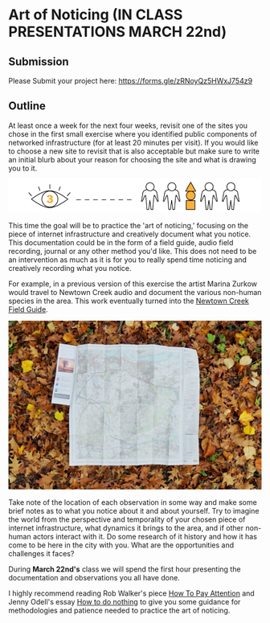 # Art of Noticing (**IN CLASS PRESENTATIONS MARCH 22nd**)

## Submission
Please Submit your project here: https://forms.gle/zRNoyQz5HWxJ754z9

## Outline

 At least once a week for the next four weeks, revisit one of the sites you chose in the first small exercise where you identified public components of networked infrastructure (for at least 20 minutes per visit). If you would like to choose a new site to revisit that is also acceptable but make sure to write an initial blurb about your reason for choosing the site and what is drawing you to it. 
 
![Art of noticing](../images/noticing2.png "Art of Noticing graphic")


 This time the goal will be to practice the 'art of noticing,' focusing on the piece of internet infrastructure and creatively document what you notice. This documentation could be in the form of a field guide, audio field recording, journal or any other method you'd like. This does not need to be an intervention as much as it is for you to really spend time noticing and creatively recording what you notice.
    


For example, in a previous version of this exercise the artist Marina Zurkow would travel to Newtown Creek  audio and document the various non-human species in the area. This work eventually turned into the [Newtown Creek Field Guide](http://o-matic.com/fsde/newtown1.html).

![Art of noticing](../images/noticing1.jpg)


Take note of the location of each observation in some way and make some brief notes as to what you notice about it and about yourself. Try to imagine the world from the perspective and temporality of your chosen piece of internet infrastructure, what dynamics it brings to the area, and if other non-human actors interact with it. Do some research of it history and how it has come to be here in the city with you. What are the opportunities and challenges it faces?

 During **March 22nd's** class we will spend the first hour presenting the documentation and observations you all have done. 


I highly recommend reading Rob Walker's piece [How To Pay Attention](https://medium.com/re-form/how-to-pay-attention-4751adb53cb6) and Jenny Odell's essay [How to do nothing](https://medium.com/@the_jennitaur/how-to-do-nothing-57e100f59bbb) to give you some guidance for methodologies and patience needed to practice the art of noticing.